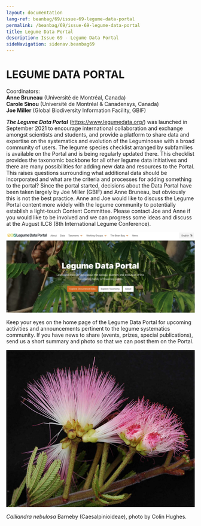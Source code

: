 ```yaml
---
layout: documentation
lang-ref: beanbag/69/issue-69-legume-data-portal
permalink: /beanbag/69/issue-69-legume-data-portal
title: Legume Data Portal
description: Issue 69 - Legume Data Portal
sideNavigation: sidenav.beanbag69
---
```


# LEGUME DATA PORTAL

Coordinators:  
**Anne Bruneau** (Université de Montréal, Canada)  
**Carole Sinou** (Université de Montréal & Canadensys, Canada)  
**Joe Miller** (Global Biodiversity Information Facility, GBIF)  

***The Legume Data Portal*** (<https://www.legumedata.org/>) was launched in September 2021 to encourage international collaboration and exchange amongst scientists and students, and provide a platform to share data and expertise on the systematics and evolution of the Leguminosae with a broad community of users. The legume species checklist arranged by subfamilies is available on the Portal and is being regularly updated there. This checklist provides the taxonomic backbone for all other legume data initiatives and there are many possibilities for adding new data and resources to the Portal. This raises questions surrounding what additional data should be incorporated and what are the criteria and processes for adding something to the portal? Since the portal started, decisions about the Data Portal have been taken largely by Joe Miller (GBIF) and Anne Bruneau, but obviously this is not the best practice. Anne and Joe would like to discuss the Legume Portal content more widely with the legume community to potentially establish a light-touch Content Committee. Please contact Joe and Anne if you would like to be involved and we can progress some ideas and discuss at the August ILC8 (8th International Legume Conference).

![](/assets/images/69/legume-data-portal.png)

Keep your eyes on the home page of the Legume Data Portal for upcoming activities and announcements pertinent to the legume systematics community. If you have news to share (events, prizes, special publications), send us a short summary and photo so that we can post them on the Portal.

![*Calliandra nebulosa* Barneby (Caesalpinioideae), photo by Colin Hughes.](/assets/images/69/calliandra-nebulosa.png)

*Calliandra nebulosa* Barneby (Caesalpinioideae), photo by Colin Hughes.
